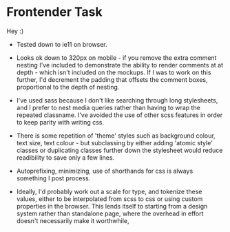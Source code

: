 # Frontender Task

Hey :)

* Tested down to ie11 on browser. 

* Looks ok down to 320px on mobile - if you remove the extra comment nesting I've included to demonstrate the ability to render comments at at depth - which isn't included on the mockups. If I was to work on this further, I'd decrement the padding that offsets the comment boxes, proportional to the depth of nesting.

* I've used sass because I don't like searching through long stylesheets, and I prefer to nest media queries rather than having to wrap the repeated classname. I've avoided the use of other scss features in order to keep parity with writing css.

* There is some repetition of 'theme' styles such as background colour, text size, text colour - but subclassing by either adding 'atomic style' classes or duplicating classes further down the stylesheet would reduce readibility to save only a few lines.

* Autoprefixing, minimizing, use of shorthands for css is always something I post process.

* Ideally, I'd probably work out a scale for type, and tokenize these values, either to be interpolated from scss to css or using custom properties in the browser. This lends itself to starting from a design system rather than standalone page, where the overhead in effort doesn't necessarily make it worthwhile,